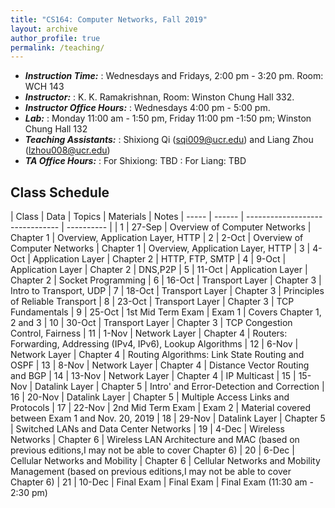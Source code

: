 ```yaml
---
title: "CS164: Computer Networks, Fall 2019"
layout: archive
author_profile: true
permalink: /teaching/
---
```


* ***Instruction Time:*** 
:   Wednesdays and Fridays, 2:00 pm - 3:20 pm. Room: WCH 143
* ***Instructor:*** 
:   K. K. Ramakrishnan,  Room: Winston Chung Hall 332.
* ***Instructor Office Hours:*** 
:   Wednesdays 4:00 pm - 5:00 pm.
* ***Lab:*** 
:   Monday 11:00 am - 1:50 pm, Friday 11:00 pm -1:50 pm;  Winston Chung Hall 132
* ***Teaching Assistants:*** 
:   Shixiong Qi (sqi009@ucr.edu) and Liang Zhou (lzhou008@ucr.edu)
* ***TA Office Hours:***
:   For Shixiong: TBD
:   For Liang: TBD

## Class Schedule

| Class | Data   | Topics                          | Materials  | Notes
| ----- | ------ | ------------------------------- | ---------- |
| 1     | 27-Sep | Overview of Computer Networks   | Chapter 1  | Overview, Application Layer, HTTP
| 2     | 2-Oct  | Overview of Computer Networks   | Chapter 1  | Overview, Application Layer, HTTP
| 3     | 4-Oct  | Application Layer               | Chapter 2  | HTTP, FTP, SMTP
| 4     | 9-Oct  | Application Layer               | Chapter 2  | DNS,P2P
| 5     | 11-Oct | Application Layer               | Chapter 2  | Socket Programming
| 6     | 16-Oct | Transport Layer                 | Chapter 3  | Intro to Transport, UDP
| 7     | 18-Oct | Transport Layer                 | Chapter 3  | Principles of Reliable Transport
| 8     | 23-Oct | Transport Layer                 | Chapter 3  | TCP Fundamentals
| 9     | 25-Oct | 1st Mid Term Exam               | Exam 1     | Covers Chapter 1, 2 and 3
| 10    | 30-Oct | Transport Layer                 | Chapter 3  | TCP Congestion Control, Fairness
| 11    | 1-Nov  | Network Layer                   | Chapter 4  | Routers: Forwarding, Addressing (IPv4, IPv6), Lookup Algorithms
| 12    | 6-Nov  | Network Layer                   | Chapter 4  | Routing Algorithms: Link State Routing and OSPF
| 13    | 8-Nov  | Network Layer                   | Chapter 4  | Distance Vector Routing and BGP
| 14    | 13-Nov | Network Layer                   | Chapter 4  | IP Multicast
| 15    | 15-Nov | Datalink Layer                  | Chapter 5  | Intro' and Error-Detection and Correction
| 16    | 20-Nov | Datalink Layer                  | Chapter 5  | Multiple Access Links and Protocols
| 17    | 22-Nov | 2nd Mid Term Exam               | Exam 2     | Material covered between Exam 1 and Nov. 20, 2019
| 18    | 29-Nov | Datalink Layer                  | Chapter 5  | Switched LANs and Data Center Networks
| 19    | 4-Dec  | Wireless Networks               | Chapter 6  | Wireless LAN Architecture and MAC (based on previous editions,I may not be able to cover Chapter 6)
| 20    | 6-Dec  | Cellular Networks and Mobility  | Chapter 6  | Cellular Networks and Mobility Management (based on previous editions,I may not be able to cover Chapter 6)
| 21    | 10-Dec | Final Exam                      | Final Exam | Final Exam (11:30 am - 2:30 pm)